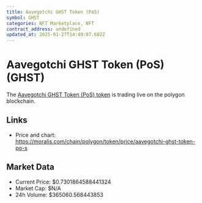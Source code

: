 ```yaml
---
title: Aavegotchi GHST Token (PoS)
symbol: GHST
categories: NFT Marketplace, NFT
contract_address: undefined
updated_at: 2025-01-27T14:49:07.682Z
---
```


# Aavegotchi GHST Token (PoS) (GHST)
The [Aavegotchi GHST Token (PoS) token](https://moralis.com/chain/polygon/token/price/aavegotchi-ghst-token-po-s) is trading live on the polygon blockchain.

## Links
- Price and chart: https://moralis.com/chain/polygon/token/price/aavegotchi-ghst-token-po-s

## Market Data
- Current Price: $0.7301864588441324
- Market Cap: $N/A
- 24h Volume: $365060.568443853
